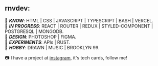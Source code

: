 rnvdev:<br>
---
🔘  ***KNOW***: HTML | CSS | JAVASCRIPT | TYPESCRIPT | BASH | VERCEL.<br>
🔘  ***IN PROGRESS***: REACT | ROUTER | REDUX | STYLED-COMPONENT | POSTGRESQL | MONGODB.<br>
🔘  ***DESIGN***: PHOTOSHOP | FIGMA.<br>
🔘  ***EXPERIMENTS***: APIs | RUST.<br>
🔘  ***HOBBY***: DRAWN | MUSIC | BROOKLYN 99.<br>

📷 I have a project at <a href="http://instagram.com/rnvdev>instagram">instagram</a>, it's tech cards, follow me!
